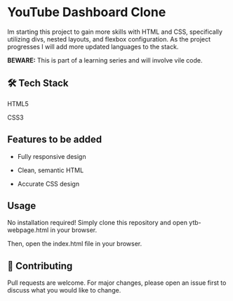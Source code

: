# YouTube Dashboard Clone

Im starting this project to gain more skills with HTML and CSS, specifically utilizing divs, nested layouts, and flexbox configuration. As the project progresses I will add more updated languages to the stack.

**BEWARE:** This is part of a learning series and will involve vile code.

## 🛠️ Tech Stack

HTML5

CSS3

## Features to be added

* Fully responsive design

* Clean, semantic HTML

* Accurate CSS design

## Usage

No installation required! Simply clone this repository and open ytb-webpage.html in your browser.

Then, open the index.html file in your browser.

## 🤝 Contributing
Pull requests are welcome. For major changes, please open an issue first to discuss what you would like to change.
